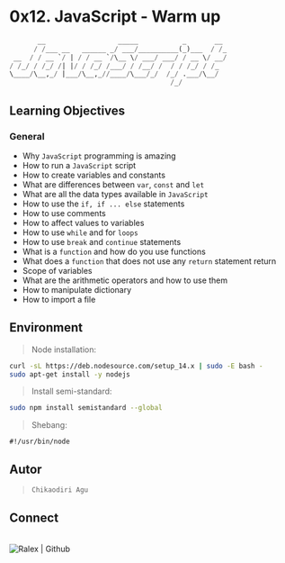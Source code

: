 # 0x12. JavaScript - Warm up

```sql
       __                  _____           _       __
      / /___ __   ______ _/ ___/__________(_)___  / /_
 __  / / __ `/ | / / __ `/\__ \/ ___/ ___/ / __ \/ __/
/ /_/ / /_/ /| |/ / /_/ /___/ / /__/ /  / / /_/ / /_
\____/\__,_/ |___/\__,_//____/\___/_/  /_/ .___/\__/
                                        /_/
```

## Learning Objectives

### General

* Why ```JavaScript``` programming is amazing
* How to run a ```JavaScript``` script
* How to create variables and constants
* What are differences between ```var```, ```const``` and ```let```
* What are all the data types available in ```JavaScript```
* How to use the ```if, if ... else``` statements
* How to use comments
* How to affect values to variables
* How to use ```while``` and for ```loops```
* How to use ```break``` and ```continue``` statements
* What is a ```function``` and how do you use functions
* What does a ```function``` that does not use any ```return``` statement return
* Scope of variables
* What are the arithmetic operators and how to use them
* How to manipulate dictionary
* How to import a file

## Environment

>Node installation:

```bash
curl -sL https://deb.nodesource.com/setup_14.x | sudo -E bash -
sudo apt-get install -y nodejs
```

> Install semi-standard:

```bash
sudo npm install semistandard --global
```

> Shebang:

```shellscript
#!/usr/bin/node
```

## Autor

>```Chikaodiri Agu```

## Connect

<br>
<div>
<!-- Github -->
<a href="https://github.com/NaGu-Tech/" target="_blank"> <img align="left" src="https://img.shields.io/github/followers/ralexrivero?style=social" alt="Ralex | Github"> </a>
</br>
</div>
